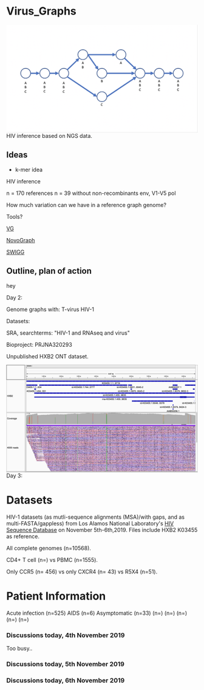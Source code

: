 # Virus_Graphs

<img src="Screen Shot 2019-11-04 at 5.56.51 PM.png"
     alt="Markdown Monster icon"
     style="float: left; margin-right: 10px;" />

HIV inference based on NGS data. 

## Ideas

* k-mer idea

HIV inference

n = 170 references
n = 39 without non-recombinants
env, V1-V5
pol

How much variation can we have in a reference graph genome?

Tools?

[VG](https://github.com/vgteam/vg)

[NovoGraph](https://github.com/NCBI-Hackathons/NovoGraph)

[SWIGG](https://github.com/NCBI-Codeathons/SWIGG)

## Outline, plan of action

hey

Day 2: 

Genome graphs with:
T-virus
HIV-1

Datasets: 

SRA, searchterms: "HIV-1 and RNAseq and virus"

Bioproject: PRJNA320293

Unpublished HXB2 ONT dataset.

<img src="igv_snapshot HXB2 4000 read subset.png"
     alt="Markdown Monster icon"
     style="float: left; margin-right: 10px;" />
     
Day 3:

# Datasets #

HIV-1 datasets (as mutli-sequence alignments (MSA)/with gaps, and as multi-FASTA/gappless) from Los Alamos National Laboratory's [HIV Sequence Database](https://www.hiv.lanl.gov/content/sequence/HIV/mainpage.html) on November 5th-6th,2019. Files include HXB2 K03455 as reference.

All complete genomes (n=10568).

CD4+ T cell (n=) vs PBMC (n=1555).

Only CCR5 (n= 456) vs only CXCR4 (n= 43) vs R5X4 (n=51).

# Patient Information #

Acute infection (n=525)
AIDS (n=6)
Asymptomatic (n=33)
(n=)
(n=)
(n=)
(n=)
(n=)


### Discussions today, 4th November 2019

Too busy..

### Discussions today, 5th November 2019

### Discussions today, 6th November 2019



